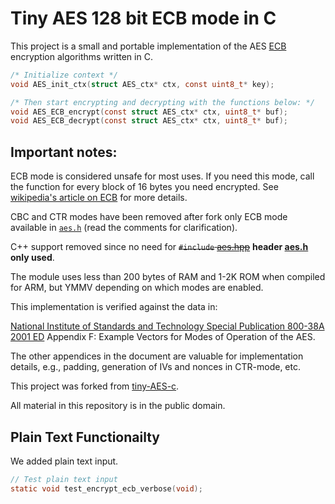 
# Tiny AES 128 bit ECB mode in C

This project is a small and portable implementation of the AES [ECB](https://en.wikipedia.org/wiki/Block_cipher_mode_of_operation#Electronic_Codebook_.28ECB.29) encryption algorithms written in C.

```C
/* Initialize context */
void AES_init_ctx(struct AES_ctx* ctx, const uint8_t* key);

/* Then start encrypting and decrypting with the functions below: */
void AES_ECB_encrypt(const struct AES_ctx* ctx, uint8_t* buf);
void AES_ECB_decrypt(const struct AES_ctx* ctx, uint8_t* buf);

```

## Important notes:

ECB mode is considered unsafe for most uses. If you need this mode, call the function for every block of 16 bytes you need encrypted. See [wikipedia's article on ECB](<https://en.wikipedia.org/wiki/Block_cipher_mode_of_operation#Electronic_Codebook_(ECB)>) for more details.

CBC and CTR modes have been removed after fork only ECB mode available in [`aes.h`](https://github.com/kokke/tiny-AES-c/blob/master/aes.h) (read the comments for clarification).

C++ support removed since no need for ~~`#include` [aes.hpp](https://github.com/kokke/tiny-AES-c/blob/master/aes.hpp)~~ **header [aes.h](https://github.com/kokke/tiny-AES-c/blob/master/aes.h) only used**.

The module uses less than 200 bytes of RAM and 1-2K ROM when compiled for ARM, but YMMV depending on which modes are enabled.

This implementation is verified against the data in:

[National Institute of Standards and Technology Special Publication 800-38A 2001 ED](http://nvlpubs.nist.gov/nistpubs/Legacy/SP/nistspecialpublication800-38a.pdf) Appendix F: Example Vectors for Modes of Operation of the AES.

The other appendices in the document are valuable for implementation details, e.g., padding, generation of IVs and nonces in CTR-mode, etc.

This project was forked from [tiny-AES-c](https://github.com/kokke/tiny-AES-c).

All material in this repository is in the public domain.

## Plain Text Functionailty

We added plain text input.

```C
// Test plain text input
static void test_encrypt_ecb_verbose(void);
```